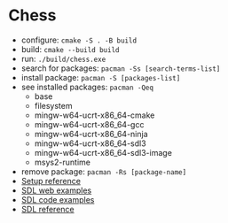 # Chess

* configure: `cmake -S . -B build`
* build: `cmake --build build`
* run: `./build/chess.exe`
* search for packages: `pacman -Ss [search-terms-list]`
* install package: `pacman -S [packages-list]`
* see installed packages: `pacman -Qeq`
    * base
    * filesystem
    * mingw-w64-ucrt-x86_64-cmake
    * mingw-w64-ucrt-x86_64-gcc
    * mingw-w64-ucrt-x86_64-ninja
    * mingw-w64-ucrt-x86_64-sdl3
    * mingw-w64-ucrt-x86_64-sdl3-image
    * msys2-runtime
* remove package: `pacman -Rs [package-name]`
* [Setup reference](https://github.com/libsdl-org/SDL/blob/main/docs/INTRO-mingw.md#msys2)
* [SDL web examples](https://examples.libsdl.org/SDL3/)
* [SDL code examples](https://github.com/libsdl-org/SDL/blob/main/examples/)
* [SDL reference](https://wiki.libsdl.org/SDL3/APIByCategory)
